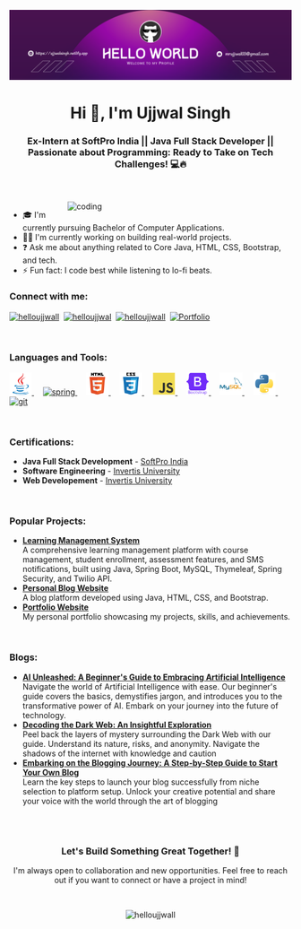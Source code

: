![MasterHead](banner.png)

<h1 align="center">Hi 👋, I'm Ujjwal Singh</h1>
<h3 align="center">Ex-Intern at SoftPro India || Java Full Stack Developer || Passionate about Programming: Ready to Take on Tech Challenges! 💻🔥</h3><br><br>

<img align="right" alt="coding" width="400" src="https://cdn.dribbble.com/users/2131993/screenshots/4948736/thoughtworks-gif_dribbble.gif">

- 🎓 I'm currently pursuing Bachelor of Computer Applications.
- 👨‍💻 I'm currently working on building real-world projects.
- ❓ Ask me about anything related to Core Java, HTML, CSS, Bootstrap, and tech.
- ⚡ Fun fact: I code best while listening to lo-fi beats.

<h3 align="left">Connect with me:</h3>
<p align="left">
  <a href="https://twitter.com/helloujjwall" target="blank"><img align="center" src="https://raw.githubusercontent.com/rahuldkjain/github-profile-readme-generator/master/src/images/icons/Social/twitter.svg" alt="helloujjwall" height="30" width="40" /></a>&nbsp;
  <a href="https://linkedin.com/in/helloujjwal" target="blank"><img align="center" src="https://raw.githubusercontent.com/rahuldkjain/github-profile-readme-generator/master/src/images/icons/Social/linked-in-alt.svg" alt="helloujjwal" height="30" width="40" /></a>&nbsp;
  <a href="https://instagram.com/helloujjwall" target="blank"><img align="center" src="https://raw.githubusercontent.com/rahuldkjain/github-profile-readme-generator/master/src/images/icons/Social/instagram.svg" alt="helloujjwall" height="30" width="40" /></a>&nbsp;
  <a href="https://ujjwalsingh.netlify.app" target="_blank" rel="noreferrer"> 
    <img align="center" src="https://img.icons8.com/fluency/48/000000/domain.png" alt="Portfolio" height="30" width="40"/>
  </a>
</p>

<br>

<h3 align="left">Languages and Tools:</h3>
<p align="left"> 
  <a href="https://www.java.com" target="_blank" rel="noreferrer"> 
    <img src="https://raw.githubusercontent.com/devicons/devicon/master/icons/java/java-original.svg" alt="java" width="40" height="40"/> 
  </a>&nbsp;&nbsp;&nbsp;
  <a href="https://spring.io/" target="_blank" rel="noreferrer"> 
    <img src="https://www.vectorlogo.zone/logos/springio/springio-icon.svg" alt="spring" width="40" height="40"/> 
  </a>&nbsp;&nbsp;&nbsp;
  <a href="https://www.w3.org/html/" target="_blank" rel="noreferrer"> 
    <img src="https://raw.githubusercontent.com/devicons/devicon/master/icons/html5/html5-original-wordmark.svg" alt="html5" width="40" height="40"/> 
  </a>&nbsp;&nbsp;&nbsp;
  <a href="https://www.w3schools.com/css/" target="_blank" rel="noreferrer"> 
    <img src="https://raw.githubusercontent.com/devicons/devicon/master/icons/css3/css3-original-wordmark.svg" alt="css3" width="40" height="40"/> 
  </a>&nbsp;&nbsp;&nbsp;
  <a href="https://developer.mozilla.org/en-US/docs/Web/JavaScript" target="_blank" rel="noreferrer"> 
    <img src="https://raw.githubusercontent.com/devicons/devicon/master/icons/javascript/javascript-original.svg" alt="javascript" width="40" height="40"/> 
  </a>&nbsp;&nbsp;&nbsp;
  <a href="https://getbootstrap.com" target="_blank" rel="noreferrer"> 
    <img src="https://raw.githubusercontent.com/devicons/devicon/master/icons/bootstrap/bootstrap-plain-wordmark.svg" alt="bootstrap" width="40" height="40"/> 
  </a>&nbsp;&nbsp;&nbsp;
  <a href="https://www.mysql.com/" target="_blank" rel="noreferrer"> 
    <img src="https://raw.githubusercontent.com/devicons/devicon/master/icons/mysql/mysql-original-wordmark.svg" alt="mysql" width="40" height="40"/> 
  </a>&nbsp;&nbsp;&nbsp;
  <a href="https://www.python.org" target="_blank" rel="noreferrer"> 
    <img src="https://raw.githubusercontent.com/devicons/devicon/master/icons/python/python-original.svg" alt="python" width="40" height="40"/> 
  </a>&nbsp;&nbsp;&nbsp;
  <a href="https://git-scm.com/" target="_blank" rel="noreferrer"> 
    <img src="https://www.vectorlogo.zone/logos/git-scm/git-scm-icon.svg" alt="git" width="40" height="40"/> 
  </a> 
</p>

<br>

<h3 align="left">Certifications:</h3>
<ul>
  <li>
    <strong>Java Full Stack Development</strong> - <a href="https://example.com/certificate1" target="_blank">SoftPro India</a>
  </li>
  <li>
    <strong>Software Engineering</strong> - <a href="https://media.licdn.com/dms/image/v2/D562DAQE3qVjmhwzXbQ/profile-treasury-image-shrink_800_800/profile-treasury-image-shrink_800_800/0/1710582143378?e=1728853200&v=beta&t=A1z8isQ9JcZGIyh-QJfSHNPvnHI5vDElBLjVAmA46Dk" target="_blank">Invertis University</a>
  </li>
  <li>
    <strong>Web Developement</strong> - <a href="https://media.licdn.com/dms/image/v2/D562DAQEGKStPiDInVg/profile-treasury-image-shrink_800_800/profile-treasury-image-shrink_800_800/0/1711001738968?e=1728853200&v=beta&t=tJlUfmtJhDA5z6mqRrJ2f-fvEupDllxapSL2PerUN3c" target="_blank">Invertis University</a>
  </li>
</ul>

<br>

<h3 align="left">Popular Projects:</h3>
<ul>
  <li>
    <strong><a href="https://github.com/helloujjwall/learning-management-system-java-spring-boot/tree/main" target="_blank">Learning Management System</a></strong>
    <br />A comprehensive learning management platform with course management, student enrollment, assessment features, and SMS notifications, built using Java, Spring Boot, MySQL, Thymeleaf, Spring Security, and Twilio API.
  </li>
  <li>
    <strong><a href="https://ujjwalsingh.netlify.app/" target="_blank">Personal Blog Website</a></strong>
    <br />A blog platform developed using Java, HTML, CSS, and Bootstrap.
  </li>
  <li>
    <strong><a href="https://github.com/your_github_repo3" target="_blank">Portfolio Website</a></strong>
    <br />My personal portfolio showcasing my projects, skills, and achievements.
  </li>
</ul>

<br>

<h3 align="left">Blogs:</h3>
<ul>
  <li>
    <strong><a href="https://ublogs.netlify.app/articals/ai" target="_blank">AI Unleashed: A Beginner's Guide to Embracing Artificial Intelligence</a></strong>
    <br />Navigate the world of Artificial Intelligence with ease. Our beginner's guide covers the basics, demystifies jargon, and introduces you to the transformative power of AI. Embark on your journey into the future of technology.
  </li>
  <li>
    <strong><a href="https://ublogs.netlify.app/articals/dark%20web" target="_blank">Decoding the Dark Web: An Insightful Exploration</a></strong>
    <br />Peel back the layers of mystery surrounding the Dark Web with our guide. Understand its nature, risks, and anonymity. Navigate the shadows of the internet with knowledge and caution
  </li>
  <li>
    <strong><a href="https://ublogs.netlify.app/articals/start%20blogging" target="_blank">Embarking on the Blogging Journey: A Step-by-Step Guide to Start Your Own Blog</a></strong>
    <br />Learn the key steps to launch your blog successfully from niche selection to platform setup. Unlock your creative potential and share your voice with the world through the art of blogging
  </li>
</ul>

<br><br>
<h3 align="center">Let's Build Something Great Together! 🚀</h3>
<p align="center">I'm always open to collaboration and new opportunities. Feel free to reach out if you want to connect or have a project in mind!</p>
<br>
<p align="center"> <img src="https://komarev.com/ghpvc/?username=helloujjwall&label=Profile%20views&color=0e75b6&style=flat" alt="helloujjwall" /> </p>
